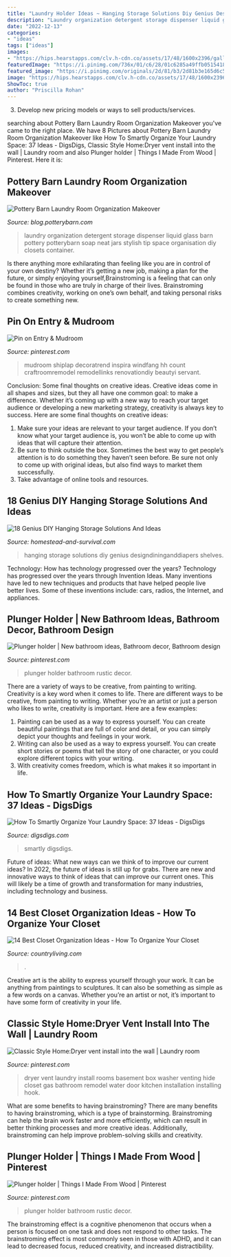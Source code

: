 ```yaml
---
title: "Laundry Holder Ideas ~ Hanging Storage Solutions Diy Genius Designdininganddiapers Shelves"
description: "Laundry organization detergent storage dispenser liquid glass barn pottery potterybarn soap neat jars stylish tip space organisation diy closets container"
date: "2022-12-13"
categories:
- "ideas"
tags: ["ideas"]
images:
- "https://hips.hearstapps.com/clv.h-cdn.co/assets/17/48/1600x2396/gallery-1511822815-how-we-organized-our-small-bedroom-bedroom-ideas-closet-organizing.jpg?resize=768:*"
featuredImage: "https://i.pinimg.com/736x/01/c6/28/01c6285a49ffb0515418f3c45c6b1478.jpg"
featured_image: "https://i.pinimg.com/originals/2d/81/b3/2d81b3e165d6c5f1e61335cc8e99bbbf.jpg"
image: "https://hips.hearstapps.com/clv.h-cdn.co/assets/17/48/1600x2396/gallery-1511822815-how-we-organized-our-small-bedroom-bedroom-ideas-closet-organizing.jpg?resize=768:*"
ShowToc: true
author: "Priscilla Rohan"
---
```



3. Develop new pricing models or ways to sell products/services.

	

		
searching about Pottery Barn Laundry Room Organization Makeover you've came to the right place. We have 8 Pictures about Pottery Barn Laundry Room Organization Makeover like How To Smartly Organize Your Laundry Space: 37 Ideas - DigsDigs, Classic Style Home:Dryer vent install into the wall | Laundry room and also Plunger holder | Things I Made From Wood | Pinterest. Here it is:
		
    
## Pottery Barn Laundry Room Organization Makeover

<img loading=lazy src="http://blog.potterybarn.com/wp-content/uploads/2015/06/LaundryRoomMakeover_PotteryBarn_13.jpg" onerror="this.onerror=null;this.src='https://tse2.mm.bing.net/th?id=OIP.2u9KilRkiebGVmQgcb86oQHaLH&amp;pid=15.1';" alt="Pottery Barn Laundry Room Organization Makeover">

_Source: blog.potterybarn.com_

>laundry organization detergent storage dispenser liquid glass barn pottery potterybarn soap neat jars stylish tip space organisation diy closets container. 

	

Is there anything more exhilarating than feeling like you are in control of your own destiny? Whether it’s getting a new job, making a plan for the future, or simply enjoying yourself,Brainstroming is a feeling that can only be found in those who are truly in charge of their lives. Brainstroming combines creativity, working on one’s own behalf, and taking personal risks to create something new.

    
## Pin On Entry &amp; Mudroom

<img loading=lazy src="https://i.pinimg.com/736x/01/c6/28/01c6285a49ffb0515418f3c45c6b1478.jpg" onerror="this.onerror=null;this.src='https://tse3.mm.bing.net/th?id=OIP.nbP9cBNHPh9PR9Naw3RoUwHaJ3&amp;pid=15.1';" alt="Pin on Entry &amp; Mudroom">

_Source: pinterest.com_

>mudroom shiplap decoratrend inspira windfang hh count craftroomremodel remodellinks renovationdiy beautyi servant. 

	

Conclusion: Some final thoughts on creative ideas.
Creative ideas come in all shapes and sizes, but they all have one common goal: to make a difference. Whether it’s coming up with a new way to reach your target audience or developing a new marketing strategy, creativity is always key to success. Here are some final thoughts on creative ideas: 
1. Make sure your ideas are relevant to your target audience. If you don’t know what your target audience is, you won’t be able to come up with ideas that will capture their attention. 
2. Be sure to think outside the box. Sometimes the best way to get people’s attention is to do something they haven’t seen before. Be sure not only to come up with original ideas, but also find ways to market them successfully. 
3. Take advantage of online tools and resources.

    
## 18 Genius DIY Hanging Storage Solutions And Ideas

<img loading=lazy src="http://homestead-and-survival.com/wp-content/uploads/2016/02/2-diy-hanging-storage-solutions-and-ideas.jpg" onerror="this.onerror=null;this.src='https://tse2.mm.bing.net/th?id=OIP.GkDOh0IDwCgjXZIzPBkGdwAAAA&amp;pid=15.1';" alt="18 Genius DIY Hanging Storage Solutions And Ideas">

_Source: homestead-and-survival.com_

>hanging storage solutions diy genius designdininganddiapers shelves. 

	

Technology: How has technology progressed over the years?
Technology has progressed over the years through Invention Ideas. Many inventions have led to new techniques and products that have helped people live better lives. Some of these inventions include: cars, radios, the Internet, and appliances.

    
## Plunger Holder | New Bathroom Ideas, Bathroom Decor, Bathroom Design

<img loading=lazy src="https://i.pinimg.com/originals/20/53/25/20532505c827f70ef8abb377d947ecf7.jpg" onerror="this.onerror=null;this.src='https://tse2.mm.bing.net/th?id=OIP.0FstMKr-CU65WPzw3dUgFAHaJ4&amp;pid=15.1';" alt="Plunger holder | New bathroom ideas, Bathroom decor, Bathroom design">

_Source: pinterest.com_

>plunger holder bathroom rustic decor. 

	

There are a variety of ways to be creative, from painting to writing.
Creativity is a key word when it comes to life. There are different ways to be creative, from painting to writing. Whether you’re an artist or just a person who likes to write, creativity is important. Here are a few examples: 
1. Painting can be used as a way to express yourself. You can create beautiful paintings that are full of color and detail, or you can simply depict your thoughts and feelings in your work. 
2. Writing can also be used as a way to express yourself. You can create short stories or poems that tell the story of one character, or you could explore different topics with your writing. 
3. With creativity comes freedom, which is what makes it so important in life.

    
## How To Smartly Organize Your Laundry Space: 37 Ideas - DigsDigs

<img loading=lazy src="https://www.digsdigs.com/photos/how-to-smartly-organize-your-laundry-space-3-554x739.jpg" onerror="this.onerror=null;this.src='https://tse1.mm.bing.net/th?id=OIP.nt4nkW725qsJYKmH1pINqgHaJ4&amp;pid=15.1';" alt="How To Smartly Organize Your Laundry Space: 37 Ideas - DigsDigs">

_Source: digsdigs.com_

>smartly digsdigs. 

	

Future of ideas: What new ways can we think of to improve our current ideas?
In 2022, the future of ideas is still up for grabs. There are new and innovative ways to think of ideas that can improve our current ones. This will likely be a time of growth and transformation for many industries, including technology and business.

    
## 14 Best Closet Organization Ideas - How To Organize Your Closet

<img loading=lazy src="https://hips.hearstapps.com/clv.h-cdn.co/assets/17/48/1600x2396/gallery-1511822815-how-we-organized-our-small-bedroom-bedroom-ideas-closet-organizing.jpg?resize=768:*" onerror="this.onerror=null;this.src='https://tse2.mm.bing.net/th?id=OIP.UZvBU4NCymCIDBr5PN_gTQHaLF&amp;pid=15.1';" alt="14 Best Closet Organization Ideas - How To Organize Your Closet">

_Source: countryliving.com_

>. 

	

Creative art is the ability to express yourself through your work. It can be anything from paintings to sculptures. It can also be something as simple as a few words on a canvas. Whether you’re an artist or not, it’s important to have some form of creativity in your life.

    
## Classic Style Home:Dryer Vent Install Into The Wall | Laundry Room

<img loading=lazy src="https://i.pinimg.com/originals/2d/81/b3/2d81b3e165d6c5f1e61335cc8e99bbbf.jpg" onerror="this.onerror=null;this.src='https://tse2.mm.bing.net/th?id=OIP.py-PDMtJv7IHzLGJl0LwnQHaJ4&amp;pid=15.1';" alt="Classic Style Home:Dryer vent install into the wall | Laundry room">

_Source: pinterest.com_

>dryer vent laundry install rooms basement box washer venting hide closet gas bathroom remodel water door kitchen installation installing hook. 

	

What are some benefits to having brainstroming?
There are many benefits to having brainstroming, which is a type of brainstorming. Brainstroming can help the brain work faster and more efficiently, which can result in better thinking processes and more creative ideas. Additionally, brainstroming can help improve problem-solving skills and creativity.

    
## Plunger Holder | Things I Made From Wood | Pinterest

<img loading=lazy src="https://s-media-cache-ak0.pinimg.com/736x/20/53/25/20532505c827f70ef8abb377d947ecf7--primitive-decor-plumbing.jpg" onerror="this.onerror=null;this.src='https://tse3.mm.bing.net/th?id=OIP.0N8aC7aaQqW5iGnuD6qN4QHaJ4&amp;pid=15.1';" alt="Plunger holder | Things I Made From Wood | Pinterest">

_Source: pinterest.com_

>plunger holder bathroom rustic decor. 

	

The brainstroming effect is a cognitive phenomenon that occurs when a person is focused on one task and does not respond to other tasks. The brainstroming effect is most commonly seen in those with ADHD, and it can lead to decreased focus, reduced creativity, and increased distractibility.

